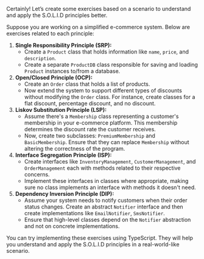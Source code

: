 Certainly! Let’s create some exercises based on a scenario to understand and apply the S.O.L.I.D principles better.

Suppose you are working on a simplified e-commerce system. Below are exercises related to each principle:

1. **Single Responsibility Principle (SRP):**
   - Create a `Product` class that holds information like `name`, `price`, and `description`.
   - Create a separate `ProductDB` class responsible for saving and loading `Product` instances to/from a database.
2. **Open/Closed Principle (OCP):**
   - Create an `Order` class that holds a list of products.
   - Now extend the system to support different types of discounts without modifying the `Order` class. For instance, create classes for a flat discount, percentage discount, and no discount.
3. **Liskov Substitution Principle (LSP):**
   - Assume there's a `Membership` class representing a customer's membership in your e-commerce platform. This membership determines the discount rate the customer receives.
   - Now, create two subclasses: `PremiumMembership` and `BasicMembership`. Ensure that they can replace `Membership` without altering the correctness of the program.
4. **Interface Segregation Principle (ISP):**
   - Create interfaces like `InventoryManagement`, `CustomerManagement`, and `OrderManagement` each with methods related to their respective concerns.
   - Implement these interfaces in classes where appropriate, making sure no class implements an interface with methods it doesn't need.
5. **Dependency Inversion Principle (DIP):**
   - Assume your system needs to notify customers when their order status changes. Create an abstract `Notifier` interface and then create implementations like `EmailNotifier`, `SmsNotifier`.
   - Ensure that high-level classes depend on the `Notifier` abstraction and not on concrete implementations.

You can try implementing these exercises using TypeScript. They will help you understand and apply the S.O.L.I.D principles in a real-world-like scenario.
